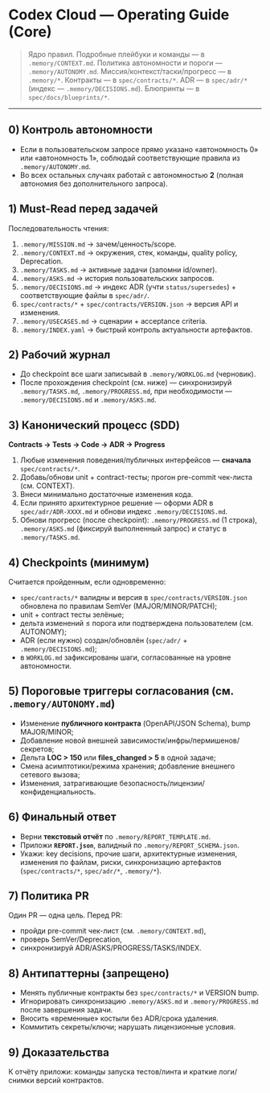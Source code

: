 # Codex Cloud — Operating Guide (Core)

> Ядро правил. Подробные плейбуки и команды — в `.memory/CONTEXT.md`.
> Политика автономности и пороги — `.memory/AUTONOMY.md`.
> Миссия/контекст/таски/прогресс — в `.memory/*`. Контракты — в `spec/contracts/*`. ADR — в `spec/adr/*` (индекс — `.memory/DECISIONS.md`). Блюпринты — в `spec/docs/blueprints/*`.

---

## 0) Контроль автономности
- Если в пользовательском запросе прямо указано «автономность 0» или «автономность 1», соблюдай соответствующие правила из `.memory/AUTONOMY.md`.
- Во всех остальных случаях работай с автономностью **2** (полная автономия без дополнительного запроса).

## 1) Must-Read перед задачей
Последовательность чтения:
1) `.memory/MISSION.md` → зачем/ценность/scope.
2) `.memory/CONTEXT.md` → окружения, стек, команды, quality policy, Deprecation.
3) `.memory/TASKS.md` → активные задачи (запомни id/owner).
4) `.memory/ASKS.md` → история пользовательских запросов.
5) `.memory/DECISIONS.md` → индекс ADR (учти `status/supersedes`) + соответствующие файлы в `spec/adr/`.
6) `spec/contracts/*` + `spec/contracts/VERSION.json` → версия API и изменения.
7) `.memory/USECASES.md` → сценарии + acceptance criteria.
8) `.memory/INDEX.yaml` → быстрый контроль актуальности артефактов.

## 2) Рабочий журнал
- До checkpoint все шаги записывай в `.memory/WORKLOG.md` (черновик).
- После прохождения checkpoint (см. ниже) — синхронизируй `.memory/TASKS.md`, `.memory/PROGRESS.md`, при необходимости — `.memory/DECISIONS.md` и `.memory/ASKS.md`.

## 3) Канонический процесс (SDD)
**Contracts → Tests → Code → ADR → Progress**
1) Любые изменения поведения/публичных интерфейсов — **сначала** `spec/contracts/*`.
2) Добавь/обнови unit + contract-тесты; прогон pre-commit чек-листа (см. CONTEXT).
3) Внеси минимально достаточные изменения кода.
4) Если принято архитектурное решение — оформи ADR в `spec/adr/ADR-XXXX.md` и обнови индекс `.memory/DECISIONS.md`.
5) Обнови прогресс (после checkpoint): `.memory/PROGRESS.md` (1 строка), `.memory/ASKS.md` (фиксируй выполненный запрос) и статус в `.memory/TASKS.md`.

## 4) Checkpoints (минимум)
Считается пройденным, если одновременно:
- `spec/contracts/*` валидны и версия в `spec/contracts/VERSION.json` обновлена по правилам SemVer (MAJOR/MINOR/PATCH);
- unit + contract тесты зелёные;
- дельта изменений ≤ порога или подтверждена пользователем (см. AUTONOMY);
- ADR (если нужно) создан/обновлён (`spec/adr/` + `.memory/DECISIONS.md`);
- в `WORKLOG.md` зафиксированы шаги, согласованные на уровне автономности.

## 5) Пороговые триггеры согласования (см. `.memory/AUTONOMY.md`)
- Изменение **публичного контракта** (OpenAPI/JSON Schema), bump MAJOR/MINOR;
- Добавление новой внешней зависимости/инфры/пермишенов/секретов;
- Дельта **LOC > 150** или **files_changed > 5** в одной задаче;
- Смена асимптотики/режима хранения; добавление внешнего сетевого вызова;
- Изменения, затрагивающие безопасность/лицензии/конфиденциальность.

## 6) Финальный ответ
- Верни **текстовый отчёт** по `.memory/REPORT_TEMPLATE.md`.
- Приложи **`REPORT.json`**, валидный по `.memory/REPORT_SCHEMA.json`.
- Укажи: key decisions, прочие шаги, архитектурные изменения, изменения по файлам, риски, синхронизацию артефактов (`spec/contracts/*`, `spec/adr/*`, `.memory/*`).

## 7) Политика PR
Один PR — одна цель. Перед PR:
- пройди pre-commit чек-лист (см. `.memory/CONTEXT.md`),
- проверь SemVer/Deprecation,
- синхронизируй ADR/ASKS/PROGRESS/TASKS/INDEX.

## 8) Антипаттерны (запрещено)
- Менять публичные контракты без `spec/contracts/*` и VERSION bump.
- Игнорировать синхронизацию `.memory/ASKS.md` и `.memory/PROGRESS.md` после завершения задачи.
- Вносить «временные» костыли без ADR/срока удаления.
- Коммитить секреты/ключи; нарушать лицензионные условия.

## 9) Доказательства
К отчёту приложи: команды запуска тестов/линта и краткие логи/снимки версий контрактов.
